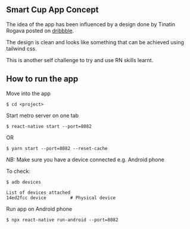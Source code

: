 ## Smart Cup App Concept
The idea of the app has been influenced by a design done by Tinatin Rogava posted on [dribbble](https://dribbble.com/shots/16373391-Smart-Cup-App-Concept).

The design is clean and looks like something that can be achieved using tailwind css.

This is another self challenge to try and use RN skills learnt.

## How to run the app

Move into the app
```
$ cd <project>
```

Start metro server on one tab

```
$ react-native start --port=8082
```

OR

```
$ yarn start --port=8082 --reset-cache
```

*NB:* Make sure you have a device connected e.g. Android phone

To check:


   ```
   $ adb devices

   List of devices attached
   14ed2fcc device         # Physical device
   ```

Run app on Android phone

```
$ npx react-native run-android --port=8082
```